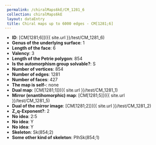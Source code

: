 ```yaml
--- 
 permalink: /chiralMaps6kE/CM_1281_6 
 collection: chiralMaps6kE
 layout: dataEntry
 title: Chiral maps up to 6000 edges - CM[1281;6]
---
```


- **ID**: [CM[1281;6]]({{ site.url }}/test/CM_1281_6)
- **Genus of the underlying surface**: 1
- **Length of the face**: 6
- **Valency**: 3
- **Length of the Petrie polygon**: 854
- **Is the automorphism group solvable?**: S
- **Number of vertices**: 854
- **Number of edges**: 1281
- **Number of faces**: 427
- **The map is self-**: none
- **Dual map**: [CM[1281;1]]({{ site.url }}/test/CM_1281_1)
- **Mirror (enantihomorphic) map**: [CM[1281;5]]({{ site.url }}/test/CM_1281_5)
- **Dual of the mirror image**: [CM[1281;2]]({{ site.url }}/test/CM_1281_2)
- **Z_q-Exponent?**: 2
- **No idea**:  2:5
- **No idea**: Y
- **No idea**: Y
- **Skeleton**: Sk(854;2)
- **Some other kind of skeleton**: PlhSk(854;1)
